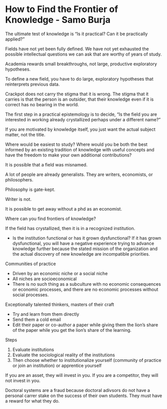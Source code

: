 # How to Find the Frontier of Knowledge - Samo Burja

The ultimate test of knowledge is “Is it practical? Can it be practically applied?”

Fields have not yet been fully defined. We have not yet exhausted the possible intellectual questions we can ask that are worthy of years of study.

Academia rewards small breakthroughs, not large, productive exploratory hypotheses.

To define a new field, you have to do large, exploratory hypotheses that reinterprets previous data.

Crackpot does not carry the stigma that it is wrong. The stigma that it carries is that the person is an outsider, that their knowledge even if it is correct has no bearing in the world.

The first step in a practical epistemology is to decide, “Is the field you are interested in working already crystallized perhaps under a different name?”

If you are motivated by knowledge itself, you just want the actual subject matter, not the title.

Where would be easiest to study? Where would you be both the best informed by an existing tradition of knowledge with useful concepts and have the freedom to make your own additional contributions?

It is possible that a field was misnamed.

A lot of people are already generalists. They are writers, economists, or philosophers.

Philosophy is gate-kept.

Writer is not.

It is possible to get away without a phd as an economist.

Where can you find frontiers of knowledge?

If the field has crystallized, then it is in a recognized institution.

- Is the institution functional or has it grown dysfunctional? If it has grown dysfunctional, you will have a negative experience trying to advance knowledge further because the stated mission of the organization and the actual discovery of new knowledge are incompatible priorities.

Communities of practice

- Driven by an economic niche or a social niche
- All niches are socioeconomical
- There is no such thing as a subculture with no economic consequences or economic processes, and there are no economic processes without social processes.

Exceptionally talented thinkers, masters of their craft

- Try and learn from them directly
- Send them a cold email
- Edit their paper or co-author a paper while giving them the lion’s share of the paper while you get the lion’s share of the learning.

Steps

1. Evaluate institutions
2. Evaluate the sociological reality of the institutions
3. Then choose whether to institutionalize yourself (community of practice or join an institution) or apprentice yourself

If you are an asset, they will invest in you. If you are a competitor, they will not invest in you.

Doctoral systems are a fraud because doctoral adivsors do not have a personal carrer stake on the success of their own students. They must have a reward for what they do.

